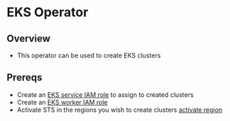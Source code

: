 # EKS Operator

## Overview
* This operator can be used to create EKS clusters

## Prereqs
* Create an [EKS service IAM role](https://docs.aws.amazon.com/eks/latest/userguide/service_IAM_role.html#create-service-role) to assign to created clusters
* Create an [EKS worker IAM role](https://docs.aws.amazon.com/eks/latest/userguide/worker_node_IAM_role.html#create-worker-node-role)
* Activate STS in the regions you wish to create clusters [activate region](https://aws.amazon.com/blogs/security/aws-security-token-service-is-now-available-in-every-aws-region/)
